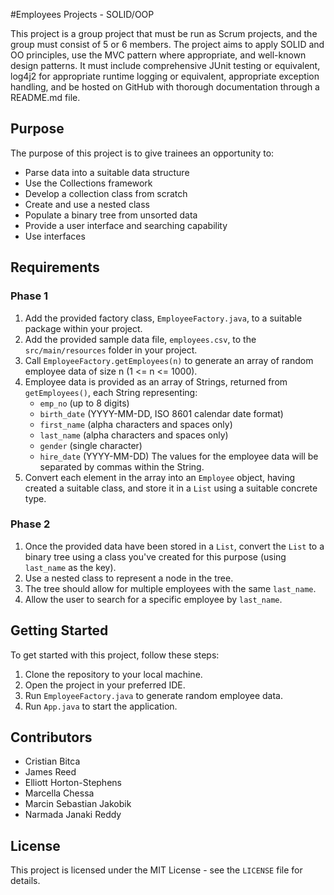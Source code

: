 #Employees Projects - SOLID/OOP

This project is a group project that must be run as Scrum projects, and the group must consist of 5 or 6 members. The project aims to apply SOLID and OO principles, use the MVC pattern where appropriate, and well-known design patterns. It must include comprehensive JUnit testing or equivalent, log4j2 for appropriate runtime logging or equivalent, appropriate exception handling, and be hosted on GitHub with thorough documentation through a README.md file.

## Purpose

The purpose of this project is to give trainees an opportunity to:

* Parse data into a suitable data structure
* Use the Collections framework
* Develop a collection class from scratch
* Create and use a nested class
* Populate a binary tree from unsorted data
* Provide a user interface and searching capability
* Use interfaces

## Requirements

### Phase 1

1. Add the provided factory class, `EmployeeFactory.java`, to a suitable package within your project.
2. Add the provided sample data file, `employees.csv`, to the `src/main/resources` folder in your project.
3. Call `EmployeeFactory.getEmployees(n)` to generate an array of random employee data of size n (1 <= n <= 1000).
4. Employee data is provided as an array of Strings, returned from `getEmployees()`, each String representing:
    * `emp_no` (up to 8 digits)
    * `birth_date` (YYYY-MM-DD, ISO 8601 calendar date format)
    * `first_name` (alpha characters and spaces only)
    * `last_name` (alpha characters and spaces only)
    * `gender` (single character)
    * `hire_date` (YYYY-MM-DD)
    The values for the employee data will be separated by commas within the String.
5. Convert each element in the array into an `Employee` object, having created a suitable class, and store it in a `List` using a suitable concrete type.

### Phase 2

1. Once the provided data have been stored in a `List`, convert the `List` to a binary tree using a class you've created for this purpose (using `last_name` as the key).
2. Use a nested class to represent a node in the tree.
3. The tree should allow for multiple employees with the same `last_name`.
4. Allow the user to search for a specific employee by `last_name`.

## Getting Started

To get started with this project, follow these steps:

1. Clone the repository to your local machine.
2. Open the project in your preferred IDE.
3. Run `EmployeeFactory.java` to generate random employee data.
4. Run `App.java` to start the application.

## Contributors

* Cristian Bitca
* James Reed
* Elliott Horton-Stephens
* Marcella Chessa
* Marcin Sebastian Jakobik
* Narmada Janaki Reddy

## License

This project is licensed under the MIT License - see the `LICENSE` file for details.
